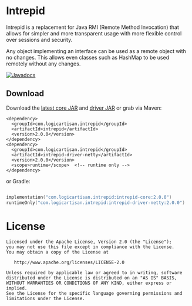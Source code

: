 Intrepid
========

Intrepid is a replacement for Java RMI (Remote Method Invocation) that allows for simpler
and more transparent usage with more flexible control over sessions and security.

Any object implementing an interface can be used as a remote object with no changes. This
allows even classes such as HashMap to be used remotely without any changes.

[![Javadocs](http://javadoc.io/badge/com.logicartisan.intrepid/intrepid-core.svg)](http://javadoc.io/doc/com.logicartisan.intrepid/intrepid-core)



Download
--------

Download the [latest core JAR](https://search.maven.org/remote_content?g=com.logicartisan.intrepid&a=intrepid&v=LATEST)
and [driver JAR](https://search.maven.org/remote_content?g=com.logicartisan.intrepid&a=intrepid-driver-netty&v=LATEST) or grab via Maven:
```
<dependency>
  <groupId>com.logicartisan.intrepid</groupId>
  <artifactId>intrepid</artifactId>
  <version>2.0.0</version>
</dependency>
<dependency>
  <groupId>com.logicartisan.intrepid</groupId>
  <artifactId>intrepid-driver-netty</artifactId>
  <version>2.0.0</version>
  <scope>runtime</scope>  <!-- runtime only -->
</dependency>
```
or Gradle:
```kotlin

implementation("com.logicartisan.intrepid:intrepid-core:2.0.0")
runtimeOnly("com.logicartisan.intrepid:intrepid-driver-netty:2.0.0")
```



License
=======

	Licensed under the Apache License, Version 2.0 (the "License");
	you may not use this file except in compliance with the License.
	You may obtain a copy of the License at

	   http://www.apache.org/licenses/LICENSE-2.0

	Unless required by applicable law or agreed to in writing, software
	distributed under the License is distributed on an "AS IS" BASIS,
	WITHOUT WARRANTIES OR CONDITIONS OF ANY KIND, either express or implied.
	See the License for the specific language governing permissions and
	limitations under the License.
